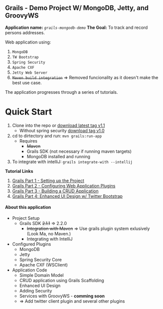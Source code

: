 Grails - Demo Project W/ MongoDB, Jetty, and GroovyWS
-------------------------------------------------------

**Application name:** *`grails-mongodb-demo`*
**The Goal:** To track and record persons addresses.
 
Web application using:

1. `MongoDB`
2. `TW Bootstrap`
3. `Spring Security`
4. `Apache CXF`
5. `Jetty Web Server`
6. ~~`Maven build integration`~~ => Removed funcionality as it doesn't make the best use case.
 
 The application progresses through a series of tutorials.

Quick Start
============
1. Clone into the repo or [download latest tag v1.1](https://github.com/keaplogik/grails-mongodb-demo/zipball/v1.1)
	* Without spring security [download tag v1.0](https://github.com/keaplogik/grails-mongodb-demo/zipball/v1.2)
2. cd to dirtectory and run: `mvn grails:run-app`
	* Requires
		* ~~Maven~~
		* Grails SDK (not necessary if running maven targets)
		* MongoDB installed and running
3. To integrate with intelliJ: `grails integrate-with --intellij`

**Tutorial Links**

1. [Grails Part 1 - Setting up the Project][part-one]
2. [Grails Part 2 - Configuring Web Application Plugins][part-two]
3. [Grails Part 3 - Building a CRUD Application][part-three]
4. [Grails Part 4: Enhanced UI Design w/ Twitter Bootstrap][part-four]

#### About this application
- Project Setup
  - Grails SDK ~~2.1.1~~ => 2.2.0
	- ~~Integration with Maven~~ => Use grails plugin system exlusively (Look Ma, no Maven.)
	- Integrating with IntelliJ
- Configured Plugins
	- MongoDB
	- Jetty
	- Spring Security Core
	- Apache CXF (WSClient)
- Application Code
	- Simple Domain Model
	- CRUD application using Grails Scaffolding
	- Enhanced UI Design
	- Adding Security
	- Services with GroovyWS - **comming soon**
	- => Add twitter client plugin and several other plugins


[part-one]: http://keaplogik.blogspot.com/2012/10/grails-setting-up-project-on-maven-with.html
[part-two]: http://keaplogik.blogspot.com/2012/10/grails-part-2-configuring-web.html
[part-three]: http://keaplogik.blogspot.com/2012/10/grails-part-3-building-crud-application.html
[part-four]: http://keaplogik.blogspot.com/2012/10/grails-part-4-enhanced-ui-design-w.html
